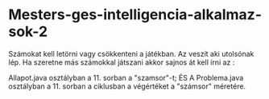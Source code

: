 # Mesters-ges-intelligencia-alkalmaz-sok-2
Számokat kell letörni vagy csökkenteni a játékban. Az veszít aki utolsónak lép.
Ha szeretne más számokkal játszani akkor sajnos át kell írni az :

Allapot.java osztályban a 11. sorban a "szamsor"-t;
ÉS
A Problema.java osztályban a 11. sorban a ciklusban a végértéket a "számsor" méretére.

